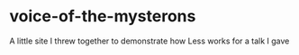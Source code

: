 # voice-of-the-mysterons
A little site I threw together to demonstrate how Less works for a talk I gave
